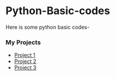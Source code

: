 # Python-Basic-codes
Here is some python basic codes-
### My Projects
- [Project 1](https://github.com/your-username/repo1)
- [Project 2](https://github.com/your-username/repo2)
- [Project 3](https://github.com/your-username/repo3)

